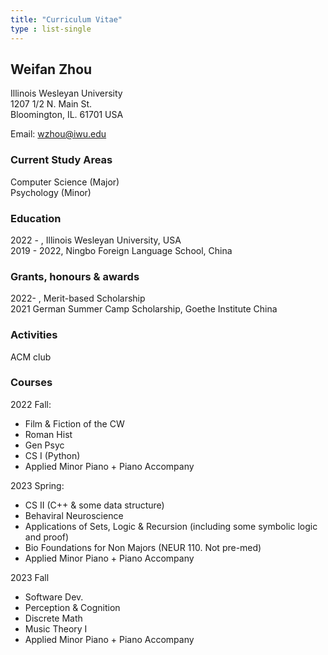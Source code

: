 ```yaml
---
title: "Curriculum Vitae"
type : list-single
---
```


## Weifan Zhou
Illinois Wesleyan University  
1207 1/2 N. Main St.  
Bloomington, IL. 61701 USA  

Email: wzhou@iwu.edu

### Current Study Areas
Computer Science (Major)   
Psychology (Minor)

### Education
2022 - , Illinois Wesleyan University, USA  
2019 - 2022, Ningbo Foreign Language School, China  

### Grants, honours & awards
2022- , Merit-based Scholarship  
2021 German Summer Camp Scholarship, Goethe Institute China

### Activities
ACM club

### Courses
2022 Fall: 
- Film & Fiction of the CW
- Roman Hist
- Gen Psyc
- CS I (Python)   
- Applied Minor Piano + Piano Accompany

2023 Spring:
- CS II (C++ & some data structure)
- Behaviral Neuroscience
- Applications of Sets, Logic & Recursion (including some symbolic logic and proof)
- Bio Foundations for Non Majors (NEUR 110. Not pre-med)
- Applied Minor Piano + Piano Accompany

2023 Fall
- Software Dev.
- Perception & Cognition
- Discrete Math
- Music Theory I
- Applied Minor Piano + Piano Accompany